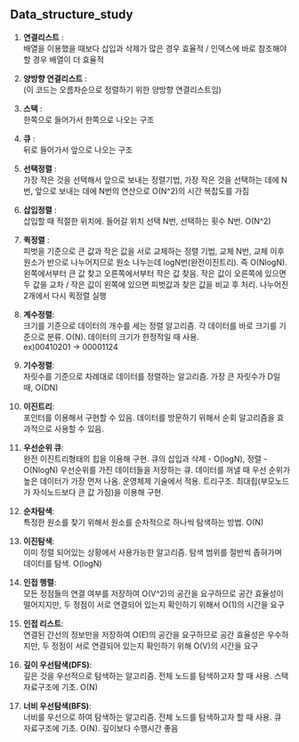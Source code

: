 ## Data_structure_study

1. **연결리스트** :  
배열을 이용했을 때보다 삽입과 삭제가 많은 경우 효율적 / 인덱스에 바로 참조해야할 경우 배열이 더 효율적
2. **양방향 연결리스트** :  
(이 코드는 오름차순으로 정렬하기 위한 양방향 연결리스트임)
3. **스택** :  
한쪽으로 들어가서 한쪽으로 나오는 구조
4. **큐** :  
뒤로 들어가서 앞으로 나오는 구조
5. **선택정렬** :  
가장 작은 것을 선택해서 앞으로 보내는 정렬기법, 가장 작은 것을 선택하는 데에 N번, 앞으로 보내는 데에 N번의 연산으로 O(N^2)의 시간 복잡도를 가짐
5. **삽입정렬** :  
삽입할 때 적절한 위치에. 들어갈 위치 선택 N번, 선택하는 횟수 N번. O(N^2)
6. **퀵정렬** :  
피벗을 기준으로 큰 값과 작은 값을 서로 교체하는 정렬 기법, 교체 N번, 교체 이후 원소가 반으로 나누어지므로 원소 나누는데 logN번(완전이진트리). 즉 O(NlogN).
왼쪽에서부터 큰 값 찾고 오른쪽에서부터 작은 값 찾음. 작은 값이 오른쪽에 있으면 두 값을 교차 / 작은 값이 왼쪽에 있으면 피벗값과 찾은 값을 비교 후 처리. 나누어진 2개에서 다시 퀵정렬 실행
7. **계수정렬**:  
크기를 기준으로 데이터의 개수를 세는 정렬 알고리즘. 각 데이터를 바로 크기를 기준으로 분류. O(N). 데이터의 크기가 한정적일 때 사용.  
ex)00410201 -> 00001124

8. **기수정렬**:  
자릿수를 기준으로 차례대로 데이터를 정렬하는 알고리즘. 가장 큰 자릿수가 D일 때, O(DN)

9. **이진트리**:  
포인터를 이용해서 구현할 수 있음. 데이터를 방문하기 위해서 순회 알고리즘을 효과적으로 사용할 수 있음.

10. **우선순위 큐**:  
완전 이진트리형태의 힙을 이용해 구현. 큐의 삽입과 삭제 - O(logN), 정렬 - O(NlogN)
우선순위를 가진 데이터들을 저장하는 큐. 데이터를 꺼낼 때 우선 순위가 높은 데이터가 가장 먼저 나옴. 운영체제 기술에서 적용. 트리구조.
최대힙(부모노드가 자식노드보다 큰 값 가짐)을 이용해 구현.

11. **순차탐색**:  
특정한 원소를 찾기 위해서 원소를 순차적으로 하나씩 탐색하는 방법. O(N)

11. **이진탐색**:  
이미 정렬 되어있는 상황에서 사용가능한 알고리즘. 탐색 범위를 절반씩 좁혀가며 데이터를 탐색. O(logN)

12. **인접 행렬**:  
모든 정점들의 연결 여부를 저장하여 O(V^2)의 공간을 요구하므로 공간 효율성이 떨어지지만, 두 정점이 서로 연결되어 있는지 확인하기 위해서 O(1)의 시간을 요구

12. **인접 리스트**:  
연결된 간선의 정보만을 저장하여 O(E)의 공간을 요구하므로 공간 효율성은 우수하지만, 두 정점이 서로 연결되어 있는지 확인하기 위해 O(V)의 시간을 요구

13. **깊이 우선탐색(DFS)**:  
깊은 것을 우선적으로 탐색하는 알고리즘. 전체 노드를 탐색하고자 할 때 사용. 스택 자료구조에 기초. O(N)

14. **너비 우선탐색(BFS)**:  
너비를 우선으로 하여 탐색하는 알고리즘. 전체 노드를 탐색하고자 할 때 사용. 큐 자료구조에 기초. O(N). 깊이보다 수행시간 좋음
